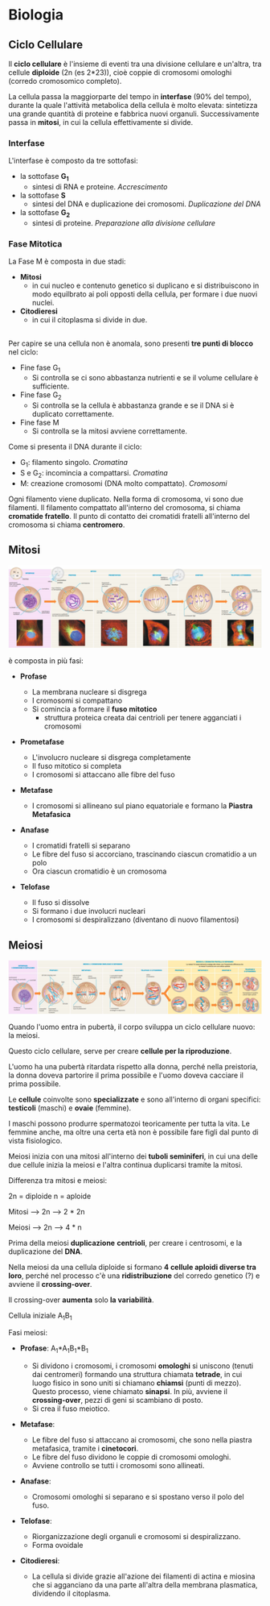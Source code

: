 # Biologia

## Ciclo Cellulare

Il **ciclo cellulare** è l'insieme di eventi tra una divisione cellulare e un'altra, tra cellule **diploide** (2n (es 2*23)), cioè coppie di cromosomi omologhi (corredo cromosomico completo).

La cellula passa la maggiorparte del tempo in **interfase** (90% del tempo), durante la quale l'attività metabolica della cellula è molto elevata: sintetizza una grande quantità di proteine e fabbrica nuovi organuli.
Successivamente passa in **mitosi**, in cui la cellula effettivamente si divide.

### Interfase

L'interfase è composto da tre sottofasi:
- la sottofase **G<sub>1</sub>**
  - sintesi di RNA e proteine. _Accrescimento_
- la sottofase **S**
  - sintesi del DNA e duplicazione dei cromosomi. _Duplicazione del DNA_
- la sottofase **G<sub>2</sub>**
  - sintesi di proteine. _Preparazione alla divisione cellulare_

### Fase Mitotica

La Fase M è composta in due stadi:
- **Mitosi**
  - in cui nucleo e contenuto genetico si duplicano e si distribuiscono in modo equilbrato ai poli opposti della cellula, per formare i due nuovi nuclei.
- **Citodieresi**
  - in cui il citoplasma si divide in due.

##

Per capire se una cellula non è anomala, sono presenti **tre punti di blocco** nel ciclo:
- Fine fase G<sub>1</sub>
  - Si controlla se ci sono abbastanza nutrienti e se il volume cellulare è sufficiente.
- Fine fase G<sub>2</sub>
  - Si controlla se la cellula è abbastanza grande e se il DNA si è duplicato correttamente.
- Fine fase M
  - Si controlla se la mitosi avviene correttamente.


Come si presenta il DNA durante il ciclo:
- G<sub>1</sub>: filamento singolo. _Cromatina_
- S e G<sub>2</sub>: incomincia a compattarsi. _Cromatina_
- M: creazione cromosomi (DNA molto compattato). _Cromosomi_

Ogni filamento viene duplicato. Nella forma di cromosoma, vi sono due filamenti. Il filamento compattato all'interno del cromosoma, si chiama **cromatide fratello**.
Il punto di contatto dei cromatidi fratelli all'interno del cromosoma si chiama **centromero**.

## Mitosi

![alt text](../images/mitosi.png)

è composta in più fasi:
- **Profase**
  - La membrana nucleare si disgrega
  - I cromosomi si compattano
  - Si comincia a formare il **fuso mitotico**
    - struttura proteica creata dai centrioli per tenere agganciati i cromosomi

- **Prometafase**
  - L'involucro nucleare si disgrega completamente
  - Il fuso mitotico si completa
  - I cromosomi si attaccano alle fibre del fuso

- **Metafase**
  - I cromosomi si allineano sul piano equatoriale e formano la **Piastra Metafasica**

- **Anafase**
  - I cromatidi fratelli si separano 
  - Le fibre del fuso si accorciano, trascinando ciascun cromatidio a un polo
  - Ora ciascun cromatidio è un cromosoma

- **Telofase**
  - Il fuso si dissolve
  - Si formano i due involucri nucleari
  - I cromosomi si despiralizzano (diventano di nuovo filamentosi)

## Meiosi

![alt text](../images/meiosi.png)

Quando l'uomo entra in pubertà, il corpo sviluppa un ciclo cellulare nuovo: la meiosi.

Questo ciclo cellulare, serve per creare **cellule per la riproduzione**.

L'uomo ha una pubertà ritardata rispetto alla donna, perché nella preistoria, la donna doveva partorire il prima possibile e l'uomo doveva cacciare il prima possibile.

Le **cellule** coinvolte sono **specializzate** e sono all'interno di organi specifici: **testicoli** (maschi) e **ovaie** (femmine).

I maschi possono produrre spermatozoi teoricamente per tutta la vita. Le femmine anche, ma oltre una certa età non è possibile fare figli dal punto di vista fisiologico.

Meiosi inizia con una mitosi all'interno dei **tuboli seminiferi**, in cui una delle due cellule inizia la meiosi e l'altra continua duplicarsi tramite la mitosi.

Differenza tra mitosi e meiosi:

2n = diploide
n = aploide

Mitosi --> 2n --> 2 * 2n

Meiosi --> 2n --> 4 * n

Prima della meiosi **duplicazione** **centrioli**, per creare i centrosomi, e la duplicazione del **DNA**.

Nella meiosi da una cellula diploide si formano **4 cellule aploidi diverse tra loro**, perché nel processo c'è una **ridistribuzione** del corredo genetico (?) e avviene il **crossing-over**.

Il crossing-over **aumenta** solo **la variabilità**.

Cellula iniziale A<sub>1</sub>B<sub>1</sub>

Fasi meiosi:

- **Profase**: A<sub>1</sub>*A<sub>1</sub>B<sub>1</sub>*B<sub>1</sub>
  - Si dividono i cromosomi, i cromosomi **omologhi** si uniscono (tenuti dai centromeri) formando una struttura chiamata **tetrade**, in cui luogo fisico in sono uniti si chiamano **chiamsi** (punti di mezzo). Questo processo, viene chiamato **sinapsi**. In più, avviene il **crossing-over**, pezzi di geni si scambiano di posto.
  - Si crea il fuso meiotico.

- **Metafase**:
  - Le fibre del fuso si attaccano ai cromosomi, che sono nella piastra metafasica, tramite i **cinetocori**.
  - Le fibre del fuso dividono le coppie di cromosomi omologhi. 
  - Avviene controllo se tutti i cromosomi sono allineati.

- **Anafase**:
  - Cromosomi omologhi si separano e si spostano verso il polo del fuso.

- **Telofase**:
  - Riorganizzazione degli organuli e cromosomi si despiralizzano.
  - Forma ovoidale

- **Citodieresi**:
  - La cellula si divide grazie all'azione dei filamenti di actina e miosina che si agganciano da una parte all'altra della membrana plasmatica, dividendo il citoplasma.
